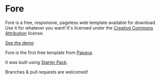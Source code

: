 # Fore

Fore is a free, responsive, pageless web template available for download. Use it for whatever you want! It's licensed under the <a href="http://creativecommons.org/licenses/by/3.0/">Creative Commons Attribution</a> license.

<a href="http://eatapapaya.com/Fore/fore.html">See the demo</a>

Fore is the first free template from <a href="http://eatapapaya.com">Papaya</a>.

It was built using <a href="https://github.com/jrdnbwmn/Starter-Pack">Starter Pack</a>.

Branches & pull requests are welcomed!